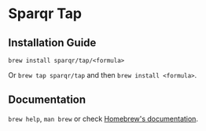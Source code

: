 # Sparqr Tap

## Installation Guide

`brew install sparqr/tap/<formula>`

Or `brew tap sparqr/tap` and then `brew install <formula>`.

## Documentation

`brew help`, `man brew` or check [Homebrew's documentation](https://docs.brew.sh).
